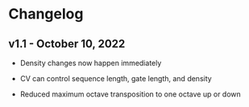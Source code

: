 # Changelog

## v1.1 - October 10, 2022

- Density changes now happen immediately

- CV can control sequence length, gate length, and density

- Reduced maximum octave transposition to one octave up or down